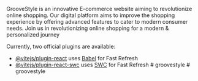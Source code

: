 GrooveStyle is an innovative E-commerce website aiming to revolutionize online shopping. Our digital platform aims to improve the shopping experience by offering advanced features to cater to modern consumer needs. Join us in revolutionizing online shopping for a modern & personalized journey




Currently, two official plugins are available:

- [@vitejs/plugin-react](https://github.com/vitejs/vite-plugin-react/blob/main/packages/plugin-react/README.md) uses [Babel](https://babeljs.io/) for Fast Refresh
- [@vitejs/plugin-react-swc](https://github.com/vitejs/vite-plugin-react-swc) uses [SWC](https://swc.rs/) for Fast Refresh
#   g r o o v e s t y l e 
 
 #   g r o o v e s t y l e 
 
 
